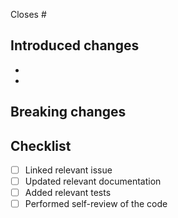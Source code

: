 <!-- Reference any GitHub issues resolved by this PR -->

Closes #

## Introduced changes

<!-- A brief description of the changes -->

-
-

## Breaking changes

<!-- List of all breaking changes, if applicable -->

## Checklist

<!-- Make sure all of these are complete -->

- [ ] Linked relevant issue
- [ ] Updated relevant documentation
- [ ] Added relevant tests
- [ ] Performed self-review of the code
